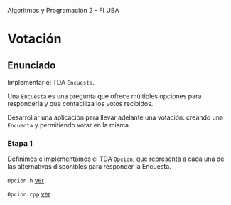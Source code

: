 Algoritmos y Programación 2 - FI UBA

# Votación

## Enunciado

Implementar el TDA `Encuesta`. 

Una `Encuesta` es una pregunta que ofrece múltiples opciones para responderla y que contabiliza los votos recibidos.  

Desarrollar una aplicación para llevar adelante una votación: creando una `Encuenta` y permitiendo votar en la misma.

### Etapa 1

Definimos e implementamos el TDA `Opcion`, que representa a cada una de las alternativas disponibles para responder la
Encuesta.

`Opcion.h` [ver][etapa1.opcion.h]

`Opcion.cpp` [ver][etapa1.opcion.h]




[etapa1.opcion.h]:../etapa1/src/Opcion.cpp
[etapa1.opcion.cpp]:../etapa1/src/Opcion.cpp

